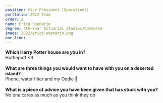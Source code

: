```yaml
---
position: Vice President (Operations)
portfolio: 2022 Team
order: 2
name: Erica Soenarjo
degree: 4th-Year Actuarial Studies/Commerce
image: 2022/erica-soenarjo.png
one_line:
---
```


**Which Harry Potter house are you in?**
<br>
Hufflepuff <3
<br><br>
**What are three things you would want to have with you on a deserted island?**
<br>
Phone, water filter and my Oodie 🥸
<br><br>
**What is a piece of advice you have been given that has stuck with you?**
<br>
No one cares as much as you think they do
